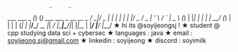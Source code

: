                  _     _                        
 ___  ___  _   _(_)   (_) ___  ___  _ __   __ _ 
/ __|/ _ \| | | | |   | |/ _ \/ _ \| '_ \ / _` |
\__ \ (_) | |_| | |   | |  __/ (_) | | | | (_| |
|___/\___/ \__, |_|  _/ |\___|\___/|_| |_|\__, |
           |___/    |__/                  |___/ 
★ hi its @soyijeongsj !
★ student @ cpp studying data sci + cybersec
★ languages : java
★ email : soyijeong.sj@gmail.com
★ linkedin : soyijeong
★ discord : soyimilk
